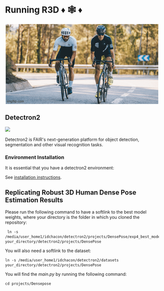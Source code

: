 # Running R3D  :diamonds: 🕸️ :diamonds:
<p align="center">
 <img src="https://github.com/idchacon28/detectron2/blob/main/projects/DensePose/gifcicla.gif" alt="animated" />
</p>
                                                                                                    
## Detectron2
<img src=".github/Detectron2-Logo-Horz.svg" width="300" > 

Detectron2 is FAIR's next-generation platform for object detection, segmentation and other visual recognition tasks. 

### Environment Installation
It is essential that you have a detectron2 environment:

See [installation instructions](https://detectron2.readthedocs.io/tutorials/install.html).

## Replicating Robust 3D Human Dense Pose Estimation Results
Please run the following command to have a softlink to the best model weights, where your directory is the folder in which you cloned the repository:

```
 ln -s /media/user_home1/idchacon/detectron2/projects/DensePose/exp4_best_model your_directory/detectron2/projects/DensePose
```

You will also need a softlink to the dataset:

```
ln -s /media/user_home1/idchacon/detectron2/datasets your_directory/detectron2/projects/DensePose
```

You will find the *main.py* by running the following command:

```
cd projects/Densepose
```


